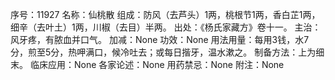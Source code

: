 序号：11927
名称：仙桃散
组成：防风（去芦头）1两，桃根节1两，香白芷1两，细辛（去叶土）1两，川椒（去目）半两。
出处：《杨氏家藏方》卷十一。
主治：风牙疼，有脓血并口气。
加减：None
功效：None
用法用量：每用3钱，水7分，煎至5分，热呷满口，候冷吐去；或每日揩牙，温水漱之。
制备方法：上为细末。
临床应用：None
各家论述：None
用药禁忌：None
附注：None
